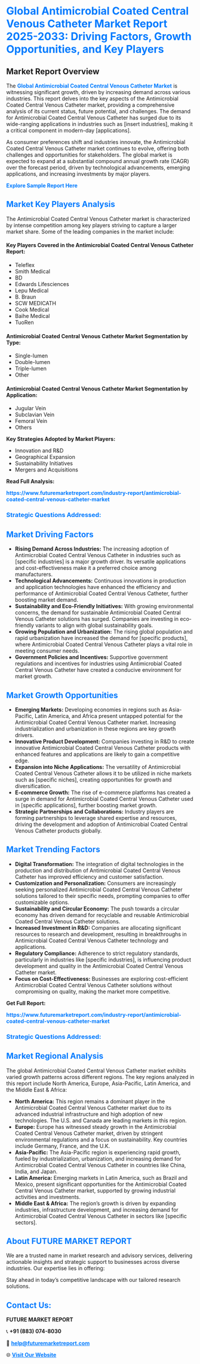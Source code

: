 <h1 style="color: #007BFF;">Global Antimicrobial Coated Central Venous Catheter Market Report 2025-2033: Driving Factors, Growth Opportunities, and Key Players</h1>

<section id="overview">
<h2>Market Report Overview</h2>
<p>The <a href="https://www.futuremarketreport.com/industry-report/antimicrobial-coated-central-venous-catheter-market" style="color: #007BFF; text-decoration: none;"><strong>Global Antimicrobial Coated Central Venous Catheter Market</strong></a> is witnessing significant growth, driven by increasing demand across various industries. This report delves into the key aspects of the Antimicrobial Coated Central Venous Catheter market, providing a comprehensive analysis of its current status, future potential, and challenges. The demand for Antimicrobial Coated Central Venous Catheter has surged due to its wide-ranging applications in industries such as [insert industries], making it a critical component in modern-day [applications].</p>
<p>As consumer preferences shift and industries innovate, the Antimicrobial Coated Central Venous Catheter market continues to evolve, offering both challenges and opportunities for stakeholders. The global market is expected to expand at a substantial compound annual growth rate (CAGR) over the forecast period, driven by technological advancements, emerging applications, and increasing investments by major players.</p>
</section>

<section id="overview">
<p><a href="https://www.futuremarketreport.com/request-sample/reportId=79618" style="color: #007BFF; text-decoration: none;"><strong>Explore Sample Report Here</strong></a></p>
</section>

<section id="key-players">
<h2 style="color: #007BFF;">Market Key Players Analysis</h2>
<p>The Antimicrobial Coated Central Venous Catheter market is characterized by intense competition among key players striving to capture a larger market share. Some of the leading companies in the market include:</p>
<h4>Key Players Covered in the Antimicrobial Coated Central Venous Catheter Report:</h4>
<ul><li>Teleflex</li><li>Smith Medical</li><li>BD</li><li>Edwards Lifesciences</li><li>Lepu Medical</li><li>B. Braun</li><li>SCW MEDICATH</li><li>Cook Medical</li><li>Baihe Medical</li><li>TuoRen</li></ul>
<h4>Antimicrobial Coated Central Venous Catheter Market Segmentation by Type:</h4>
<ul><li>Single-lumen</li><li>Double-lumen</li><li>Triple-lumen</li><li>Other</li></ul>

<h4>Antimicrobial Coated Central Venous Catheter Market Segmentation by Application:</h4>
<ul><li>Jugular Vein</li><li>Subclavian Vein</li><li>Femoral Vein</li><li>Others</li></ul>
<p><strong>Key Strategies Adopted by Market Players:</strong></p>
<ul>
<li>Innovation and R&D</li>
<li>Geographical Expansion</li>
<li>Sustainability Initiatives</li>
<li>Mergers and Acquisitions</li>
</ul>
</section>

<section>
<p><strong>Read Full Analysis: </strong></p><a href="https://www.futuremarketreport.com/industry-report/antimicrobial-coated-central-venous-catheter-market" style="color: #007BFF; text-decoration: none;"><strong>https://www.futuremarketreport.com/industry-report/antimicrobial-coated-central-venous-catheter-market</strong></a>
<h3 style="color: #007BFF;">Strategic Questions Addressed:</h3>
</section>

<section id="driving-factors">
<h2 style="color: #007BFF;">Market Driving Factors</h2>
<ul>
<li><strong>Rising Demand Across Industries:</strong> The increasing adoption of Antimicrobial Coated Central Venous Catheter in industries such as [specific industries] is a major growth driver. Its versatile applications and cost-effectiveness make it a preferred choice among manufacturers.</li>
<li><strong>Technological Advancements:</strong> Continuous innovations in production and application technologies have enhanced the efficiency and performance of Antimicrobial Coated Central Venous Catheter, further boosting market demand.</li>
<li><strong>Sustainability and Eco-Friendly Initiatives:</strong> With growing environmental concerns, the demand for sustainable Antimicrobial Coated Central Venous Catheter solutions has surged. Companies are investing in eco-friendly variants to align with global sustainability goals.</li>
<li><strong>Growing Population and Urbanization:</strong> The rising global population and rapid urbanization have increased the demand for [specific products], where Antimicrobial Coated Central Venous Catheter plays a vital role in meeting consumer needs.</li>
<li><strong>Government Policies and Incentives:</strong> Supportive government regulations and incentives for industries using Antimicrobial Coated Central Venous Catheter have created a conducive environment for market growth.</li>
</ul>
</section>

<section id="growth-opportunities">
<h2 style="color: #007BFF;">Market Growth Opportunities</h2>
<ul>
<li><strong>Emerging Markets:</strong> Developing economies in regions such as Asia-Pacific, Latin America, and Africa present untapped potential for the Antimicrobial Coated Central Venous Catheter market. Increasing industrialization and urbanization in these regions are key growth drivers.</li>
<li><strong>Innovative Product Development:</strong> Companies investing in R&D to create innovative Antimicrobial Coated Central Venous Catheter products with enhanced features and applications are likely to gain a competitive edge.</li>
<li><strong>Expansion into Niche Applications:</strong> The versatility of Antimicrobial Coated Central Venous Catheter allows it to be utilized in niche markets such as [specific niches], creating opportunities for growth and diversification.</li>
<li><strong>E-commerce Growth:</strong> The rise of e-commerce platforms has created a surge in demand for Antimicrobial Coated Central Venous Catheter used in [specific applications], further boosting market growth.</li>
<li><strong>Strategic Partnerships and Collaborations:</strong> Industry players are forming partnerships to leverage shared expertise and resources, driving the development and adoption of Antimicrobial Coated Central Venous Catheter products globally.</li>
</ul>
</section>

<section id="trending-factors">
<h2 style="color: #007BFF;">Market Trending Factors</h2>
<ul>
<li><strong>Digital Transformation:</strong> The integration of digital technologies in the production and distribution of Antimicrobial Coated Central Venous Catheter has improved efficiency and customer satisfaction.</li>
<li><strong>Customization and Personalization:</strong> Consumers are increasingly seeking personalized Antimicrobial Coated Central Venous Catheter solutions tailored to their specific needs, prompting companies to offer customizable options.</li>
<li><strong>Sustainability and Circular Economy:</strong> The push towards a circular economy has driven demand for recyclable and reusable Antimicrobial Coated Central Venous Catheter solutions.</li>
<li><strong>Increased Investment in R&D:</strong> Companies are allocating significant resources to research and development, resulting in breakthroughs in Antimicrobial Coated Central Venous Catheter technology and applications.</li>
<li><strong>Regulatory Compliance:</strong> Adherence to strict regulatory standards, particularly in industries like [specific industries], is influencing product development and quality in the Antimicrobial Coated Central Venous Catheter market.</li>
<li><strong>Focus on Cost-Effectiveness:</strong> Businesses are exploring cost-efficient Antimicrobial Coated Central Venous Catheter solutions without compromising on quality, making the market more competitive.</li>
</ul>
</section>

<section>
<p><strong>Get Full Report: </strong></p><a href="https://www.futuremarketreport.com/industry-report/antimicrobial-coated-central-venous-catheter-market" style="color: #007BFF; text-decoration: none;"><strong>https://www.futuremarketreport.com/industry-report/antimicrobial-coated-central-venous-catheter-market</strong></a>
<h3 style="color: #007BFF;">Strategic Questions Addressed:</h3>
</section>


<section id="regional-analysis">
<h2 style="color: #007BFF;">Market Regional Analysis</h2>
<p>The global Antimicrobial Coated Central Venous Catheter market exhibits varied growth patterns across different regions. The key regions analyzed in this report include North America, Europe, Asia-Pacific, Latin America, and the Middle East & Africa:</p>
<ul>
<li><strong>North America:</strong> This region remains a dominant player in the Antimicrobial Coated Central Venous Catheter market due to its advanced industrial infrastructure and high adoption of new technologies. The U.S. and Canada are leading markets in this region.</li>
<li><strong>Europe:</strong> Europe has witnessed steady growth in the Antimicrobial Coated Central Venous Catheter market, driven by stringent environmental regulations and a focus on sustainability. Key countries include Germany, France, and the U.K.</li>
<li><strong>Asia-Pacific:</strong> The Asia-Pacific region is experiencing rapid growth, fueled by industrialization, urbanization, and increasing demand for Antimicrobial Coated Central Venous Catheter in countries like China, India, and Japan.</li>
<li><strong>Latin America:</strong> Emerging markets in Latin America, such as Brazil and Mexico, present significant opportunities for the Antimicrobial Coated Central Venous Catheter market, supported by growing industrial activities and investments.</li>
<li><strong>Middle East & Africa:</strong> The region’s growth is driven by expanding industries, infrastructure development, and increasing demand for Antimicrobial Coated Central Venous Catheter in sectors like [specific sectors].</li>
</ul>
</section>

<footer>
<h2 style="color: #007BFF;">About FUTURE MARKET REPORT</h2>
<p>We are a trusted name in market research and advisory services, delivering actionable insights and strategic support to businesses across diverse industries. Our expertise lies in offering:</p>

<p>Stay ahead in today’s competitive landscape with our tailored research solutions.</p>

<h2 style="color: #007BFF;">Contact Us:</h2>
<p><strong>FUTURE MARKET REPORT</strong></p>
<p>📞 <strong>+91 (883) 074-8030</strong></p>
<p>📧 <strong><a href="mailto:help@futuremarketreport.com" style="color: #007BFF;">help@futuremarketreport.com</a></strong></p>
<p>🌐 <strong><a href="https://www.futuremarketreport.com/" style="color: #007BFF;">Visit Our Website</a></strong></p>
</footer>